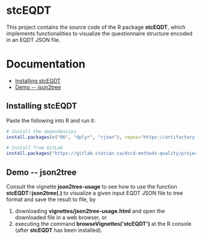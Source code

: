 # stcEQDT

This project contains the source code of the R package **stcEQDT**,
which implements functionalities to visualize the questionnaire structure
encoded in an EQDT JSON file.

# Documentation

* [Installing stcEQDT](#installing-stcEQDT)
* [Demo -- json2tree](#demo-stcEQDT-json2tree)

## Installing stcEQDT

Paste the following into R and run it:

```r
# Install the dependencies
install.packages(c("R6", "dplyr", "rjson"), repos="https://artifactory.statcan.ca:8443/artifactory/cran")

# Install from GitLab
install.packages("https://gitlab.statcan.ca/dscd-methods-quality/projects/2021-2022/stcEQDT/-/archive/master/stcEQDT-master.tar.gz", repos = NULL, type = "source")
```

## Demo -- json2tree

Consult the vignette __json2tree-usage__ to see how to use the function
__stcEQDT::json2tree(.)__ to visualize a given input EQDT JSON file
to tree format and save the result to file, by

1.  downloading __vignettes/json2tree-usage.html__ and open the downloaded file in a web browser, or
1.  executing the command __browseVignettes('stcEQDT')__ at the R console (after __stcEQDT__ has been installed).
